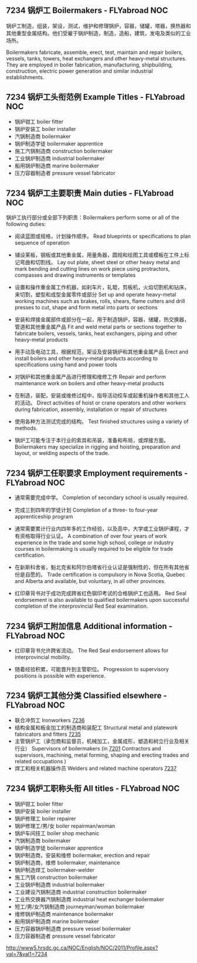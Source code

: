 ## 7234 锅炉工 Boilermakers - FLYabroad NOC

锅炉工制造，组装，架设，测试，维护和修理锅炉，容器，储罐，塔器，换热器和其他重型金属结构。他们受雇于锅炉制造，制造，造船，建筑，发电及类似的工业场所。

Boilermakers fabricate, assemble, erect, test, maintain and repair boilers, vessels, tanks, towers, heat exchangers and other heavy-metal structures. They are employed in boiler fabrication, manufacturing, shipbuilding, construction, electric power generation and similar industrial establishments. 

## 7234 锅炉工头衔范例 Example Titles - FLYabroad NOC

* 锅炉钳工 boiler fitter
* 锅炉安装工 boiler installer
* 汽锅制造商 boilermaker
* 锅炉制造学徒 boilermaker apprentice
* 施工汽锅制造商 construction boilermaker
* 工业锅炉制造商 industrial boilermaker
* 船用锅炉制造商 marine boilermaker
* 压力容器制造者 pressure vessel fabricator

## 7234 锅炉工主要职责 Main duties - FLYabroad NOC

锅炉工执行部分或全部下列职责：Boilermakers perform some or all of the following duties:

* 阅读蓝图或规格，计划操作顺序。
Read blueprints or specifications to plan sequence of operation

* 铺设莱板，钢板或其他重金属，用量角器，圆规和绘图工具或模板在工件上标记弯曲和切割线。
Lay out plate, sheet steel or other heavy metal and mark bending and cutting lines on work piece using protractors, compasses and drawing instruments or templates

* 设置和操作重金属工作机器，如刹车片，轧辊，剪板机，火焰切割机和钻床，来切割，塑型和成型金属零件或部分
Set up and operate heavy-metal working machines such as brakes, rolls, shears, flame cutters and drill presses to cut, shape and form metal into parts or sections

* 安装和焊接金属部件或部分在一起，用于制造锅炉，容器，储罐，热交换器，管道和其他重金属产品
Fit and weld metal parts or sections together to fabricate boilers, vessels, tanks, heat exchangers, piping and other heavy-metal products

* 用手动及电动工具，根据规范，架设及安装锅炉和其他重金属产品
Erect and install boilers and other heavy-metal products according to specifications using hand and power tools

* 对锅炉和其他重金属产品进行修理和维修工作
Repair and perform maintenance work on boilers and other heavy-metal products

* 在制造，装配，安装或维修过程中，指导活动绞车或起重机操作者和其他工人的活动。
Direct activities of hoist or crane operators and other workers during fabrication, assembly, installation or repair of structures

* 使用各种方法测试完成的结构。
Test finished structures using a variety of methods.

* 锅炉工可能专注于本行业的索具和吊装，准备和布局，或焊接方面。
Boilermakers may specialize in rigging and hoisting, preparation and layout, or welding aspects of the trade.

## 7234 锅炉工任职要求 Employment requirements - FLYabroad NOC

* 通常需要完成中学。
Completion of secondary school is usually required.

* 完成三到四年的学徒计划
Completion of a three- to four-year apprenticeship program 

* 通常需要累计行业内四年多的工作经验，以及高中，大学或工业锅炉课程，才有资格取得行业认证。
A combination of over four years of work experience in the trade and some high school, college or industry courses in boilermaking is usually required to be eligible for trade certification.

* 在新斯科舍省，魁北克省和阿尔伯塔省行业认证是强制性的，但在所有其他省份是自愿的。
Trade certification is compulsory in Nova Scotia, Quebec and Alberta and available, but voluntary, in all other provinces.

* 红印章背书对于成功完成跨省红色钢印考试的合格锅炉工也适用。
Red Seal endorsement is also available to qualified boilermakers upon successful completion of the interprovincial Red Seal examination.

## 7234 锅炉工附加信息 Additional information - FLYabroad NOC

* 红印章背书允许跨省流动。
The Red Seal endorsement allows for interprovincial mobility.

* 随着经验积累，可能晋升到主管职位。
Progression to supervisory positions is possible with experience.

## 7234 锅炉工其他分类 Classified elsewhere - FLYabroad NOC

* 联合冲剪工 Ironworkers [7236](7236)
* 结构金属和板金加工的制造商和装配工 Structural metal and platework fabricators and fitters [7235](7235)
* 主管锅炉工（承包商和监督员，机械加工，金属成形，塑造和树立行业及相关行业） Supervisors of boilermakers (in [7201](7201) Contractors and supervisors, machining, metal forming, shaping and erecting trades and related occupations )
* 焊工和相关机器操作员 Welders and related machine operators [7237](7237)

## 7234 锅炉工职称头衔 All titles - FLYabroad NOC

* 锅炉钳工 boiler fitter
* 锅炉安装 boiler installer
* 锅炉修理工 boiler repairer
* 锅炉修理工/男/女 boiler repairman/woman
* 锅炉车间技工 boiler shop mechanic
* 汽锅制造商 boilermaker
* 锅炉制造学徒 boilermaker apprentice
* 锅炉制造商，安装和维修 boilermaker, erection and repair
* 锅炉制造商，维修 boilermaker, maintenance
* 锅炉制造焊工 boilermaker-welder
* 施工汽锅 construction boilermaker
* 工业锅炉制造商 industrial boilermaker
* 工业建设汽锅制造商 industrial construction boilermaker
* 工业热交换器汽锅制造商 industrial heat exchanger boilermaker
* 短工/男/女汽锅制造商 journeyman/woman boilermaker
* 维修锅炉制造商 maintenance boilermaker
* 船用锅炉制造商 marine boilermaker
* 压力容器锅炉制造商 pressure vessel boilermaker
* 压力容器制造者 pressure vessel fabricator

http://www5.hrsdc.gc.ca/NOC/English/NOC/2011/Profile.aspx?val=7&val1=7234